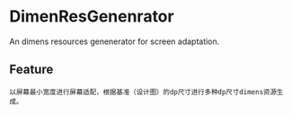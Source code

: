 # DimenResGenenrator
An dimens resources genenerator for screen adaptation.

## Feature
    以屏幕最小宽度进行屏幕适配，根据基准（设计图）的dp尺寸进行多种dp尺寸dimens资源生成。
